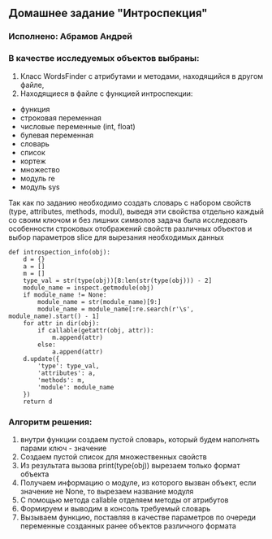 ## Домашнее задание "Интроспекция"

### Исполнено: Абрамов Андрей

 ### В качестве исследуемых объектов выбраны:
1. Класс WordsFinder с атрибутами и методами, находящийся в другом файле,
2. Находящиеся в файле с функцией интроспекции:
- функция
- строковая переменная
- числовые переменные (int, float)
- булевая переменная
- словарь
- список
- кортеж
- множество
- модуль re
- модуль sys

Так как по заданию необходимо создать словарь с набором свойств (type, attributes, methods, modul), выведя эти свойства отдельно каждый со своим ключом и без лишних символов
задача была исследовать особенности строковых отображений свойств различных объектов и выбор параметров slice для вырезания необходимых данных
```commandline
def introspection_info(obj):
    d = {}
    a = []
    m = []
    type_val = str(type(obj))[8:len(str(type(obj))) - 2]
    module_name = inspect.getmodule(obj)
    if module_name != None:
        module_name = str(module_name)[9:]
        module_name = module_name[:re.search(r'\s', module_name).start() - 1]
    for attr in dir(obj):
        if callable(getattr(obj, attr)):
            m.append(attr)
        else:
            a.append(attr)
    d.update({
        'type': type_val,
        'attributes': a,
        'methods': m,
        'module': module_name
    })
    return d
```
### Алгоритм решения:
1. внутри функции создаем пустой словарь, который будем наполнять парами ключ - значение
2. Создаем пустой список для множественных свойств
3. Из результата вызова print(type(obj)) вырезаем только формат объекта
4. Получаем информацию о модуле, из которого вызван объект, если значение не None, то вырезаем название модуля
5. С помощью метода callable отделяем методы от атрибутов
6. Формируем и выводим в консоль требуемый словарь
7. Вызываем функцию, поставляя в качестве параметров по очереди переменные созданных ранее объектов различного формата 
